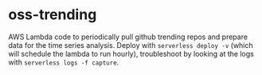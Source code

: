 # oss-trending
 
AWS Lambda code to periodically pull github trending repos and prepare data for the time series analysis. Deploy with `serverless deploy -v` (which will schedule the lambda to run hourly), troubleshoot by looking at the logs with `serverless logs -f capture`. 
